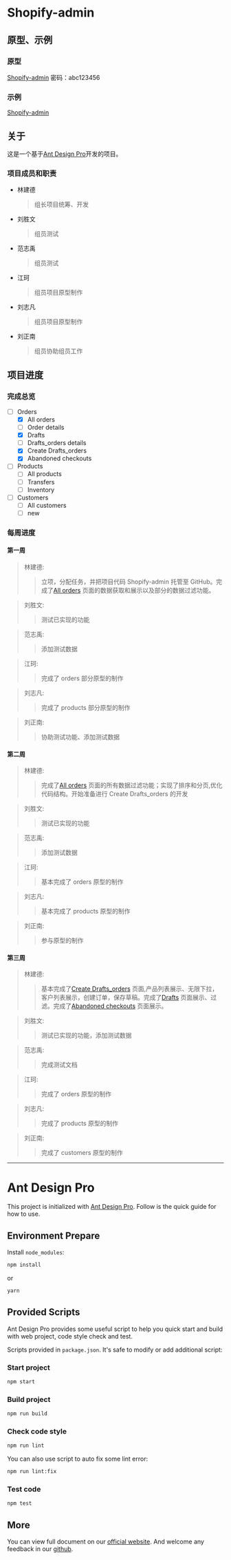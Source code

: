 # Shopify-admin

## 原型、示例

### 原型

[Shopify-admin](https://7o0dfh.axshare.com) 密码：abc123456

### 示例

[Shopify-admin](https://linjiande.github.io/shopify-admin/)

## 关于

这是一个基于[Ant Design Pro](https://pro.ant.design)开发的项目。

### 项目成员和职责

- 林建德
  > 组长项目统筹、开发
- 刘胜文
  > 组员测试
- 范志禹
  > 组员测试
- 江珂
  > 组员项目原型制作
- 刘志凡
  > 组员项目原型制作
- 刘正南
  > 组员协助组员工作

## 项目进度

### 完成总览

- [ ] Orders
  - [x] All orders
  - [ ] Order details
  - [x] Drafts
  - [ ] Drafts_orders details
  - [x] Create Drafts_orders
  - [x] Abandoned checkouts
- [ ] Products
  - [ ] All products
  - [ ] Transfers
  - [ ] Inventory
- [ ] Customers
  - [ ] All customers
  - [ ] new

### 每周进度

#### 第一周

> 林建德:
>
> > 立项，分配任务，并把项目代码 Shopify-admin 托管至 GitHub。完成了[All orders](https://linjiande.github.io/shopify-admin/#/orders/all_list) 页面的数据获取和展示以及部分的数据过滤功能。

> 刘胜文:
>
> > 测试已实现的功能

> 范志禹:
>
> > 添加测试数据

> 江珂:
>
> > 完成了 orders 部分原型的制作

> 刘志凡:
>
> > 完成了 products 部分原型的制作

> 刘正南:
>
> > 协助测试功能、添加测试数据

#### 第二周

> 林建德:
>
> > 完成了[All orders](https://linjiande.github.io/shopify-admin/#/orders/all_list) 页面的所有数据过滤功能；实现了排序和分页,优化代码结构。开始准备进行 Create Drafts_orders 的开发

> 刘胜文:
>
> > 测试已实现的功能

> 范志禹:
>
> > 添加测试数据

> 江珂:
>
> > 基本完成了 orders 原型的制作

> 刘志凡:
>
> > 基本完成了 products 原型的制作

> 刘正南:
>
> > 参与原型的制作

#### 第三周

> 林建德:
>
> > 基本完成了[Create Drafts_orders](https://linjiande.github.io/shopify-admin/#/orders/drafts_orders/new) 页面,产品列表展示、无限下拉，客户列表展示，创建订单，保存草稿。完成了[Drafts](https://linjiande.github.io/shopify-admin/#/orders/drafts_orders) 页面展示、过滤。完成了[Abandoned checkouts](https://linjiande.github.io/shopify-admin/#/orders/checkouts) 页面展示。

> 刘胜文:
>
> > 测试已实现的功能，添加测试数据

> 范志禹:
>
> > 完成测试文档

> 江珂:
>
> > 完成了 orders 原型的制作

> 刘志凡:
>
> > 完成了 products 原型的制作

> 刘正南:
>
> > 完成了 customers 原型的制作

---

# Ant Design Pro

This project is initialized with [Ant Design Pro](https://pro.ant.design). Follow is the quick guide for how to use.

## Environment Prepare

Install `node_modules`:

```bash
npm install
```

or

```bash
yarn
```

## Provided Scripts

Ant Design Pro provides some useful script to help you quick start and build with web project, code style check and test.

Scripts provided in `package.json`. It's safe to modify or add additional script:

### Start project

```bash
npm start
```

### Build project

```bash
npm run build
```

### Check code style

```bash
npm run lint
```

You can also use script to auto fix some lint error:

```bash
npm run lint:fix
```

### Test code

```bash
npm test
```

## More

You can view full document on our [official website](https://pro.ant.design). And welcome any feedback in our [github](https://github.com/ant-design/ant-design-pro).
